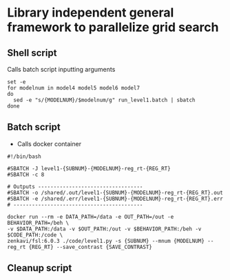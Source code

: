 # Library independent general framework to parallelize grid search

## Shell script

Calls batch script inputting arguments

```
set -e
for modelnum in model4 model5 model6 model7
do
  sed -e "s/{MODELNUM}/$modelnum/g" run_level1.batch | sbatch
done
```

## Batch script

- Calls docker container

```
#!/bin/bash

#SBATCH -J level1-{SUBNUM}-{MODELNUM}-reg_rt-{REG_RT}
#SBATCH -c 8

# Outputs ----------------------------------
#SBATCH -o /shared/.out/level1-{SUBNUM}-{MODELNUM}-reg_rt-{REG_RT}.out
#SBATCH -e /shared/.err/level1-{SUBNUM}-{MODELNUM}-reg_rt-{REG_RT}.err
# ------------------------------------------

docker run --rm -e DATA_PATH=/data -e OUT_PATH=/out -e BEHAVIOR_PATH=/beh \
-v $DATA_PATH:/data -v $OUT_PATH:/out -v $BEHAVIOR_PATH:/beh -v $CODE_PATH:/code \
zenkavi/fsl:6.0.3 ./code/level1.py -s {SUBNUM} --mnum {MODELNUM} --reg_rt {REG_RT} --save_contrast {SAVE_CONTRAST}
```

## Cleanup script

